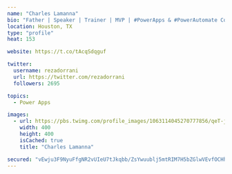 ```yaml
---
name: "Charles Lamanna"
bio: "Father | Speaker | Trainer | MVP | #PowerApps & #PowerAutomate Community Super User | YouTuber Right-pointing triangle http://youtube.com/c/rezadorrani | Learn - Share - Clockwise rightwards and leftwards open circle arrows"
location: Houston, TX
type: "profile"
heat: 153

website: https://t.co/tAcqSdqguf

twitter:
  username: rezadorrani
  url: https://twitter.com/rezadorrani
  followers: 2695

topics:
  - Power Apps

images:
  - url: https://pbs.twimg.com/profile_images/1063114045270777856/qeT-jpWr_400x400.jpg
    width: 400
    height: 400
    isCached: true
    title: "Charles Lamanna"

secured: "vEwju3F9NyuFfgNR2vUIeU7tJkqbb/ZsYwuublj5mtRIM7H5bZGlwVEvfOCHhpaCbz2xms1ZZ4jDMxn7mPP6SWwwjShLUe0i9Vm0fgnqbj+QsLtG01ml2EuhWvcFx4dIydqKMp8hJ8X2kywA+uOIo50cHqO5vgedxHM1YnyfH6vhkpg8hPiTRWWtIP6QCtzL8q7R81+hvzTLWS1nGjoWhUNCV95gisAyQu0W0o7DG4gcLFU2IeD/kEKz8EvxNUUVh9EdqVR1c+uFgnK6qvAZsyObMEorQDvLyf3gej6Ed7A2arEFIjwsX19hMrCWqbtmDh8iK0jlNg4R5E24FY1Mz2p5O133x3Fg5lBGmuo37G1RnjGYGIOhKis1WkMPiq1AXksvmuXYNZiM73L79ZtpqPL1xn0thcKo1FgXsYDoJ/o=;ihW44ptOADXClVg9ISjw5g=="
---
```


